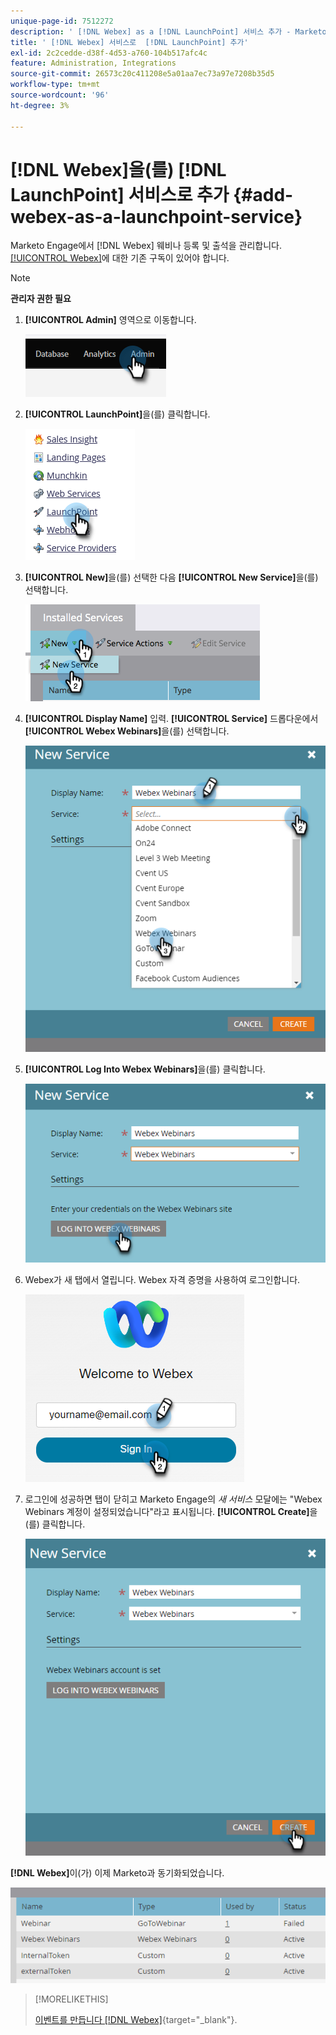 ```yaml
---
unique-page-id: 7512272
description: ' [!DNL Webex] as a [!DNL LaunchPoint] 서비스 추가 - Marketo 문서 - 제품 설명서'
title: ' [!DNL Webex] 서비스로  [!DNL LaunchPoint] 추가'
exl-id: 2c2cedde-d38f-4d53-a760-104b517afc4c
feature: Administration, Integrations
source-git-commit: 26573c20c411208e5a01aa7ec73a97e7208b35d5
workflow-type: tm+mt
source-wordcount: '96'
ht-degree: 3%

---
```


# [!DNL Webex]을(를) [!DNL LaunchPoint] 서비스로 추가 {#add-webex-as-a-launchpoint-service}

Marketo Engage에서 [!DNL Webex] 웨비나 등록 및 출석을 관리합니다. [[!UICONTROL Webex]](https://www.webex.com/)에 대한 기존 구독이 있어야 합니다.

>[!NOTE]
>
>**관리자 권한 필요**

1. **[!UICONTROL Admin]** 영역으로 이동합니다.

   ![](assets/add-webex-as-a-launchpoint-service-1.png)

1. **[!UICONTROL LaunchPoint]**&#x200B;을(를) 클릭합니다.

   ![](assets/add-webex-as-a-launchpoint-service-2.png)

1. **[!UICONTROL New]**&#x200B;을(를) 선택한 다음 **[!UICONTROL New Service]**&#x200B;을(를) 선택합니다.

   ![](assets/add-webex-as-a-launchpoint-service-3.png)

1. **[!UICONTROL Display Name]** 입력. **[!UICONTROL Service]** 드롭다운에서 **[!UICONTROL Webex Webinars]**&#x200B;을(를) 선택합니다.

   ![](assets/add-webex-as-a-launchpoint-service-4.png)

1. **[!UICONTROL Log Into Webex Webinars]**&#x200B;을(를) 클릭합니다.

   ![](assets/add-webex-as-a-launchpoint-service-5.png)

1. Webex가 새 탭에서 열립니다. Webex 자격 증명을 사용하여 로그인합니다.

   ![](assets/add-webex-as-a-launchpoint-service-6.png)

1. 로그인에 성공하면 탭이 닫히고 Marketo Engage의 _새 서비스_ 모달에는 &quot;Webex Webinars 계정이 설정되었습니다&quot;라고 표시됩니다. **[!UICONTROL Create]**&#x200B;을(를) 클릭합니다.

   ![](assets/add-webex-as-a-launchpoint-service-7.png)

**[!DNL Webex]**&#x200B;이(가) 이제 Marketo과 동기화되었습니다.

![](assets/add-webex-as-a-launchpoint-service-8.png)

>[!MORELIKETHIS]
>
>[이벤트를 만듭니다 [!DNL Webex]](/help/marketo/product-docs/demand-generation/events/create-an-event/create-an-event-with-webex.md){target="_blank"}.
